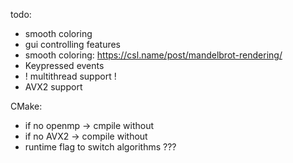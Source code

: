 todo:
- smooth coloring
- gui controlling features
- smooth coloring: https://csl.name/post/mandelbrot-rendering/
- Keypressed events
- ! multithread support !
- AVX2 support

CMake:
- if no openmp -> cmpile without
- if no AVX2 -> compile without
- runtime flag to switch algorithms ???